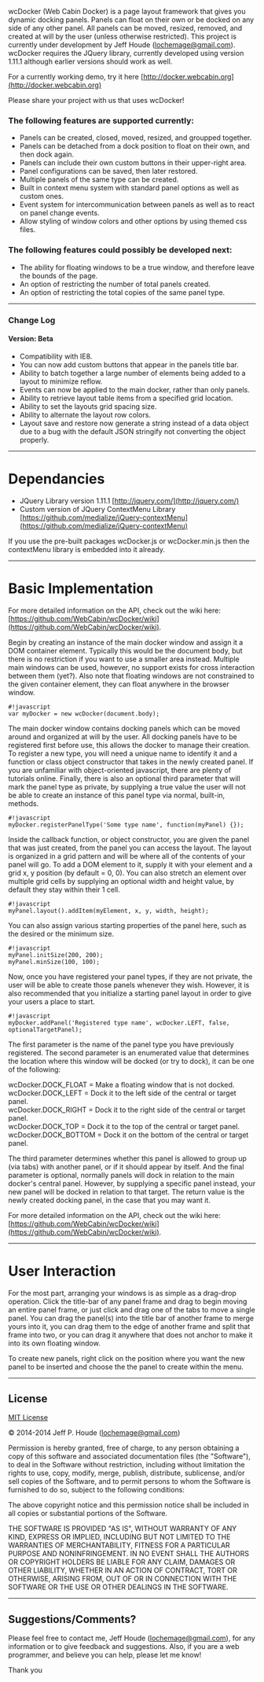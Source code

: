 wcDocker (Web Cabin Docker) is a page layout framework that gives you dynamic docking panels.  Panels can float on their own or be docked on any side of any other panel.  All panels can be moved, resized, removed, and created at will by the user (unless otherwise restricted).  This project is currently under development by Jeff Houde (lochemage@gmail.com).  wcDocker requires the JQuery library, currently developed using version 1.11.1 although earlier versions should work as well.

For a currently working demo, try it here [http://docker.webcabin.org](http://docker.webcabin.org)

Please share your project with us that uses wcDocker!


### The following features are supported currently: ###
* Panels can be created, closed, moved, resized, and groupped together.
* Panels can be detached from a dock position to float on their own, and then dock again.
* Panels can include their own custom buttons in their upper-right area.
* Panel configurations can be saved, then later restored.
* Multiple panels of the same type can be created.
* Built in context menu system with standard panel options as well as custom ones.
* Event system for intercommunication between panels as well as to react on panel change events.
* Allow styling of window colors and other options by using themed css files.

### The following features could possibly be developed next: ###
* The ability for floating windows to be a true window, and therefore leave the bounds of the page.
* An option of restricting the number of total panels created.
* An option of restricting the total copies of the same panel type.

****
### Change Log ###
#### Version: Beta ####
* Compatibility with IE8.
* You can now add custom buttons that appear in the panels title bar.
* Ability to batch together a large number of elements being added to a layout to minimize reflow.
* Events can now be applied to the main docker, rather than only panels.
* Ability to retrieve layout table items from a specified grid location.
* Ability to set the layouts grid spacing size.
* Ability to alternate the layout row colors.
* Layout save and restore now generate a string instead of a data object due to a bug with the default JSON stringify not converting the object properly.

****
# Dependancies #

* JQuery Library version 1.11.1 [http://jquery.com/](http://jquery.com/)
* Custom version of JQuery ContextMenu Library [https://github.com/medialize/jQuery-contextMenu](https://github.com/medialize/jQuery-contextMenu)

If you use the pre-built packages wcDocker.js or wcDocker.min.js then the contextMenu library is embedded into it already.

****
# Basic Implementation #

For more detailed information on the API, check out the wiki here: [https://github.com/WebCabin/wcDocker/wiki](https://github.com/WebCabin/wcDocker/wiki).

Begin by creating an instance of the main docker window and assign it a DOM container element.
Typically this would be the document body, but there is no restriction if you want to use a
smaller area instead.  Multiple main windows can be used, however, no support exists for
cross interaction between them (yet?).  Also note that floating windows are not constrained to
the given container element, they can float anywhere in the browser window.
```
#!javascript
var myDocker = new wcDocker(document.body);
```
The main docker window contains docking panels which can be moved around and organized at will by the user.
All docking panels have to be registered first before use, this allows the docker to manage their creation.
To register a new type, you will need a unique name to identify it and a function or class object constructor that
takes in the newly created panel.  If you are unfamiliar with object-oriented javascript, there are plenty of
tutorials online.  Finally, there is also an optional third parameter that will mark the panel type as private,
by supplying a true value the user will not be able to create an instance of this panel type via normal, built-in,
methods.
```
#!javascript
myDocker.registerPanelType('Some type name', function(myPanel) {});
```
Inside the callback function, or object constructor, you are given the panel that was just created, from the panel
you can access the layout.  The layout is organized in a grid pattern and will be where all of the contents of your
panel will go.  To add a DOM element to it, supply it with your element and a grid x, y position (by default = 0, 0).
You can also stretch an element over multiple grid cells by supplying an optional width and height value, by default
they stay within their 1 cell.
```
#!javascript
myPanel.layout().addItem(myElement, x, y, width, height);
```
You can also assign various starting properties of the panel here, such as the desired or the minimum size.
```
#!javascript
myPanel.initSize(200, 200);
myPanel.minSize(100, 100);
```
Now, once you have registered your panel types, if they are not private, the user will be able to create those panels
whenever they wish.  However, it is also recommended that you initialize a starting panel layout in order to give
your users a place to start.
```
#!javascript
myDocker.addPanel('Registered type name', wcDocker.LEFT, false, optionalTargetPanel);
```
The first parameter is the name of the panel type you have previously registered.
The second parameter is an enumerated value that determines the location where this window will be docked
(or try to dock), it can be one of the following:  

wcDocker.DOCK_FLOAT    = Make a floating window that is not docked.  
wcDocker.DOCK_LEFT     = Dock it to the left side of the central or target panel.  
wcDocker.DOCK_RIGHT    = Dock it to the right side of the central or target panel.  
wcDocker.DOCK_TOP      = Dock it to the top of the central or target panel.  
wcDocker.DOCK_BOTTOM   = Dock it on the bottom of the central or target panel.  

The third parameter determines whether this panel is allowed to group up (via tabs) with another panel, or if it should
appear by itself.
And the final parameter is optional, normally panels will dock in relation to the main docker's central
panel. However, by supplying a specific panel instead, your new panel will be docked in relation to that target.
The return value is the newly created docking panel, in the case that you may want it.

For more detailed information on the API, check out the wiki here: [https://github.com/WebCabin/wcDocker/wiki](https://github.com/WebCabin/wcDocker/wiki).

****
# User Interaction #

For the most part, arranging your windows is as simple as a drag-drop operation.  Click the title-bar of any panel frame and drag to begin moving an entire panel frame, or just click and drag one of the tabs to move a single panel.  You can drag the panel(s) into the title bar of another frame to merge yours into it, you can drag them to the edge of another frame and split that frame into two, or you can drag it anywhere that does not anchor to make it into its own floating window.

To create new panels, right click on the position where you want the new panel to be inserted and choose the the panel to create within the menu.

****
## License ##

[MIT License](http://www.opensource.org/licenses/mit-license.php)

&copy; 2014-2014 Jeff P. Houde ([lochemage@gmail.com](mailto:lochemage@gmail.com))

Permission is hereby granted, free of charge, to any person obtaining a copy of this software and associated documentation files (the "Software"), to deal in the Software without restriction, including without limitation the rights to use, copy, modify, merge, publish, distribute, sublicense, and/or sell copies of the Software, and to permit persons to whom the Software is furnished to do so, subject to the following conditions:

The above copyright notice and this permission notice shall be included in all copies or substantial portions of the Software.

THE SOFTWARE IS PROVIDED "AS IS", WITHOUT WARRANTY OF ANY KIND, EXPRESS OR IMPLIED, INCLUDING BUT NOT LIMITED TO THE WARRANTIES OF MERCHANTABILITY, FITNESS FOR A PARTICULAR PURPOSE AND NONINFRINGEMENT. IN NO EVENT SHALL THE AUTHORS OR COPYRIGHT HOLDERS BE LIABLE FOR ANY CLAIM, DAMAGES OR OTHER LIABILITY, WHETHER IN AN ACTION OF CONTRACT, TORT OR OTHERWISE, ARISING FROM, OUT OF OR IN CONNECTION WITH THE SOFTWARE OR THE USE OR OTHER DEALINGS IN THE SOFTWARE.

****
## Suggestions/Comments? ##
Please feel free to contact me, Jeff Houde ([lochemage@gmail.com](mailto:lochemage@gmail.com)), for any information or to give feedback and suggestions.  Also, if you are a web programmer, and believe you can help, please let me know!

Thank you
